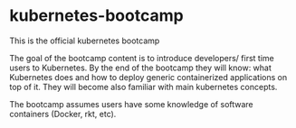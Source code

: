 # kubernetes-bootcamp
This is the official kubernetes bootcamp

The goal of the bootcamp content is to introduce developers/ first time users to Kubernetes. By the end of the bootcamp they will know: what Kubernetes does and how to deploy generic containerized applications on top of it. 
They will become also familiar with main kubernetes concepts. 

The bootcamp assumes users have some knowledge of software containers (Docker, rkt, etc).

